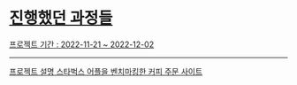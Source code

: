 # <a href="https://www.notion.so/thwang/c8dae4d4775e4aaa9f6e2e98e8fe70cc?v=1e31f95182fe442992a7d3962bdadf44">진행했던 과정들</href>

프로젝트 기간 : 2022-11-21 ~ 2022-12-02
<hr>
프로젝트 설명
스타벅스 어플을 벤치마킹한 커피 주문 사이트

